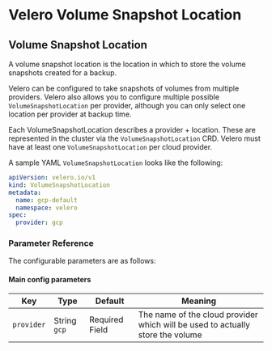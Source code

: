 # Velero Volume Snapshot Location

## Volume Snapshot Location

A volume snapshot location is the location in which to store the volume snapshots created for a backup.

Velero can be configured to take snapshots of volumes from multiple providers. Velero also allows you to configure multiple possible `VolumeSnapshotLocation` per provider, although you can only select one location per provider at backup time.

Each VolumeSnapshotLocation describes a provider + location. These are represented in the cluster via the `VolumeSnapshotLocation` CRD. Velero must have at least one `VolumeSnapshotLocation` per cloud provider.

A sample YAML `VolumeSnapshotLocation` looks like the following:

```yaml
apiVersion: velero.io/v1
kind: VolumeSnapshotLocation
metadata:
  name: gcp-default
  namespace: velero
spec:
  provider: gcp
```

### Parameter Reference

The configurable parameters are as follows:

#### Main config parameters

| Key | Type | Default | Meaning |
| --- | --- | --- | --- |
| `provider` | String `gcp` | Required Field | The name of the cloud provider which will be used to actually store the volume |
